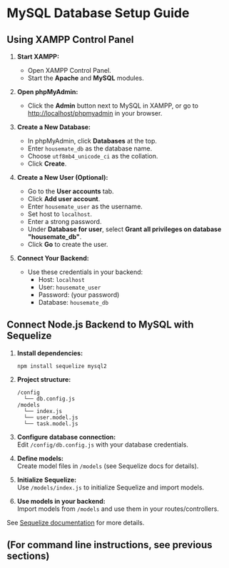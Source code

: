 # MySQL Database Setup Guide


## Using XAMPP Control Panel

1. **Start XAMPP:**
   - Open XAMPP Control Panel.
   - Start the **Apache** and **MySQL** modules.

2. **Open phpMyAdmin:**
   - Click the **Admin** button next to MySQL in XAMPP, or go to [http://localhost/phpmyadmin](http://localhost/phpmyadmin) in your browser.

3. **Create a New Database:**
   - In phpMyAdmin, click **Databases** at the top.
   - Enter `housemate_db` as the database name.
   - Choose `utf8mb4_unicode_ci` as the collation.
   - Click **Create**.

4. **Create a New User (Optional):**
   - Go to the **User accounts** tab.
   - Click **Add user account**.
   - Enter `housemate_user` as the username.
   - Set host to `localhost`.
   - Enter a strong password.
   - Under **Database for user**, select **Grant all privileges on database "housemate_db"**.
   - Click **Go** to create the user.

5. **Connect Your Backend:**
   - Use these credentials in your backend:
     - Host: `localhost`
     - User: `housemate_user`
     - Password: (your password)
     - Database: `housemate_db`

## Connect Node.js Backend to MySQL with Sequelize

1. **Install dependencies:**
   ```
   npm install sequelize mysql2
   ```

2. **Project structure:**
   ```
   /config
     └── db.config.js
   /models
     └── index.js
     └── user.model.js
     └── task.model.js
   ```

3. **Configure database connection:**  
   Edit `/config/db.config.js` with your database credentials.

4. **Define models:**  
   Create model files in `/models` (see Sequelize docs for details).

5. **Initialize Sequelize:**  
   Use `/models/index.js` to initialize Sequelize and import models.

6. **Use models in your backend:**  
   Import models from `/models` and use them in your routes/controllers.

See [Sequelize documentation](https://sequelize.org/) for more details.

## (For command line instructions, see previous sections)
